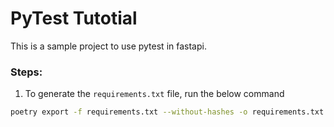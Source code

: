 # PyTest Tutotial

This is a sample project to use pytest in fastapi.


### Steps:

1. To generate the `requirements.txt` file, run the below command

```bash
poetry export -f requirements.txt --without-hashes -o requirements.txt
```
